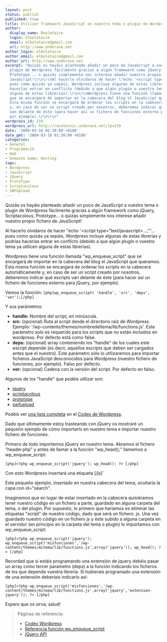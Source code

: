 ```yaml
---
layout: post
status: publish
published: true
title: Utilizar framework JavaScript en nuestro tema o plugin de Wordpress
author:
  display_name: Booletaire
  login: elboletaire
  email: elboletaire@gmail.com
  url: http://www.underave.net
author_login: elboletaire
author_email: elboletaire@gmail.com
author_url: http://www.underave.net
excerpt: "Quizás os hayáis planteado añadir un poco de JavaScript a vuestro tema o
  plugin de Wordpress fácilmente gracias a algún framework como jQuery, Scriptacolous,
  Prototype... o quizás simplemente nos interese añadir nuestro propio fichero de
  JavaScript!\r\n\r\nAl hacerlo olvidaros de hacer \"echo '<script type=\"text/javascript>...</script>;'\"...
  pues como quizás ya sepáis, Wordpress incluye algunas de estas librerías y podrías
  hacerlas entrar en conflicto (debido a que algún plugin o vuestro tema ya utilicen
  alguna de estas librerías).\r\n\r\nWordpress tiene una función llamada \"wp_enqueue_script\"
  que se encargará de importar en la cabecera del blog el JavaScript que queramos.
  Ésta misma función se encargará de ordenar los scripts en la cabecera automáticamente
  y, en caso de ser un script creado por nosotros, deberemos indicar qué escripts
  van delante de éste (para hacer así un fichero de funciones externo para jQuery,
  por ejemplo).\r\n\r\n"
wordpress_id: 219
wordpress_url: http://racotecnic.underave.net/?p=219
date: '2009-03-18 02:38:00 +0100'
date_gmt: '2009-03-18 01:38:00 +0100'
categories:
- General
- Programació
- Web
- Domains &amp; Hosting
tags:
- Wordpress
- JavaScript
- jQuery
- ProtoType
- Scriptaculous
- SWFUpload
---
```


Quizás os hayáis planteado añadir un poco de JavaScript a vuestro tema o plugin de Wordpress fácilmente gracias a algún framework como jQuery, Scriptacolous, Prototype... o quizás simplemente nos interese añadir nuestro propio fichero de JavaScript!

Al hacerlo olvidaros de hacer "echo '<script type="text/javascript>...</script>;'"... pues como quizás ya sepáis, Wordpress incluye algunas de estas librerías y podrías hacerlas entrar en conflicto (debido a que algún plugin o vuestro tema ya utilicen alguna de estas librerías).

Wordpress tiene una función llamada "wp_enqueue_script" que se encargará de importar en la cabecera del blog el JavaScript que queramos. Ésta misma función se encargará de ordenar los scripts en la cabecera automáticamente y, en caso de ser un script creado por nosotros, deberemos indicar qué escripts van delante de éste (para hacer así un fichero de funciones externo para jQuery, por ejemplo).

<a id="more"></a><a id="more-219"></a>
Vemos la función:
`[php]wp_enqueue_script( 'handle', 'src', 'deps', 'ver');[/php]`

Y sus parámetros:

<ul>
<li><strong>handle:</strong> Nombre del script, en minúscula.</li>
<li><strong>src:</strong> (opcional) Ruta al script desde el directorio raíz de Wordpress. Ejemplo: '/wp-contents/themes/nombredeltema/lib/functions.js'. Este parámetro solo es requerido para los scripts que no están incluidos en wordpress. Por defecto está como false.</li>
<li><strong>deps:</strong> (opcional) array conteniendo los "handle" de los cuales este escript depende (es decir, aquellos escripts que deben ser cargados antes que el nuestro). Éste parámetro sólo lo utilizaremos para importar ficheros JavaScript desconocidos para Wordpress (nuestro fichero de funciones, por ejemplo). Falso por defecto.</li>
<li><strong>ver:</strong> (opcional) Cadena con la versión del script. Por defecto en falso.</li>
</ul>

Algunos de los "handle" que podéis utilizar son:

<ul>
<li><a title="Visitar web oficial jQuery" href="http://www.jquery.com/" target="_blank">jquery</a></li>
<li><a title="Visitar web oficial Scriptacolous" href="http://script.aculo.us/" target="_blank">scriptacolous</a></li>
<li><a title="Visitar web oficial Prototype" href="http://www.prototypejs.org/" target="_blank">prototype</a></li>
<li><a title="Visitar web oficial SWFUpload" href="http://swfupload.org/" target="_blank">swfupload</a></li>
</ul>

Podéis ver <a title="Ver lista completa" href="http://codex.wordpress.org/Function_Reference/wp_enqueue_script#Parameters" target="_blank">una lista completa</a> en el <a title="Ir a la página principal del Codex de Wordpress" href="http://codex.wordpress.org/" target="_blank">Codex de Wordpress</a>.

Dado que últimamente estoy trasteando con jQuery os mostraré un pequeño ejemplo de cómo importarlo en nuestro tema e importar nuestro fichero de funciones.

Primero de todo importemos jQuery en nuestro tema. Abramos el fichero "header.php" y antes de llamar a la función "wp_head();" llamemos a wp_enqueue_script:

`[php]<?php
wp_enqueue_script('jquery');
wp_head();
?>
[/php]`

Con esto Wordpress insertará una etiqueta <script> en la sección <head> de la página haciendo referencia a la librería jQuery.

Lo siguiente que haremos es importar nuestro código con las funciones que tengamos que utilicen jQuery, pero antes deberemos evitar posibles conflictos entre otros frameworks distribuidos con Wordpress como Prototype, SWFUpload... (los "hamdle" anteriormente mencionados).

Esto es porque, por ejemplo, Prototype y jQuery utilizan el mismo método de llamada, el dólar "$". Debemos cambiar éste método en jQuery para que funcione correctamente el código, para ello utilizaremos el método nonConflict de jQuery, así:

`[js]<script type='text/javascript'>
$miMetodoDeLlamadaJquery = jQuery.noConflict();
</script>[/js]`

Evidentemente no es nada recomendable poner un método de llamada tan largo ;) Yo utilizaría $jQ:

`[js]<script type='text/javascript'>
$jQ = jQuery.noConflict();

$jQ(function(){
	$jQ('div#search').hide();
}
</script>[/js]`

Este pequeño ejemplo, insertado en nuestra cabecera del tema, ocultaría la capa con id="search".

Imaginemos que en lugar de estar insertado en la cabecera quisiéramos tener nuestro código en un fichero a parte, guardado en alguna carpeta del tema, o del plugin. Por supuesto, lo primero que haríamos es eliminar las etiquetas "script" de nuestro código, dado que será un fichero .js. Una vez guardado nuestro código en un fichero js y éste subido a alguna carpeta en el servidor (en principio en la carpeta del tema o plugin) lo importamos con wp_enqueue_script:

`[php]<?php
wp_enqueue_script('jquery');
wp_enqueue_script('misfunciones','/wp-content/themes/mitema/lib/functions.js',array('jquery'));
wp_head();
?>
[/php]`

Recordad que si estáis programando una extensión de jquery debéis pasar un array como tercer parámetro (deps) a la función indicando los ficheros de los que depende vuestra librería. Si hubierais programado una extensión de una extensión deberíais indicarlo así:

`[php]<?php
wp_enqueue_script('misfunciones','/wp-content/themes/mitema/lib/functions.js',array('jquery','extension-jquery'));
?>
[/php]`

Espero que os sirva, salud!
<blockquote>
Páginas de referencia:

<ul>
<li><a title="Ir a la página principal del Codex de Wordpress" href="http://codex.wordpress.org/" target="_blank">Codex Wordpress</a></li>
<li><a href="http://codex.wordpress.org/Function_Reference/wp_enqueue_script" target="_blank">Referencia función wp_enqueue_script</a></li>
<li><a title="Visitar documentación de jQuery" href="http://docs.jquery.com/Main_Page" target="_blank">jQuery API</a></li>
</ul>
</blockquote>
